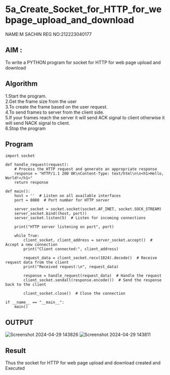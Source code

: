 # 5a_Create_Socket_for_HTTP_for_webpage_upload_and_download
NAME:M SACHIN 
REG NO:212223040177
## AIM :
To write a PYTHON program for socket for HTTP for web page upload and download
## Algorithm

1.Start the program.
<BR>
2.Get the frame size from the user
<BR>
3.To create the frame based on the user request.
<BR>
4.To send frames to server from the client side.
<BR>
5.If your frames reach the server it will send ACK signal to client otherwise it will send NACK signal to client.
<BR>
6.Stop the program
<BR>
## Program 
```
import socket

def handle_request(request):
    # Process the HTTP request and generate an appropriate response
    response = "HTTP/1.1 200 OK\nContent-Type: text/html\n\n<h1>Hello, World!</h1>"
    return response

def main():
    host = ''  # Listen on all available interfaces
    port = 8080  # Port number for HTTP server

    server_socket = socket.socket(socket.AF_INET, socket.SOCK_STREAM)
    server_socket.bind((host, port))
    server_socket.listen(5)  # Listen for incoming connections

    print("HTTP server listening on port", port)

    while True:
        client_socket, client_address = server_socket.accept()  # Accept a new connection
        print("Client connected:", client_address)

        request_data = client_socket.recv(1024).decode()  # Receive request data from the client
        print("Received request:\n", request_data)

        response = handle_request(request_data)  # Handle the request
        client_socket.sendall(response.encode())  # Send the response back to the client

        client_socket.close()  # Close the connection

if __name__ == "__main__":
    main()

```
## OUTPUT
![Screenshot 2024-04-29 143826](https://github.com/Sachin-0305/5a_Create_Socket_for_HTTP_for_webpage_upload_and_download/assets/149985717/a3bf28a7-5d11-41fa-bd33-8a13d368eeb1)
![Screenshot 2024-04-29 143811](https://github.com/Sachin-0305/5a_Create_Socket_for_HTTP_for_webpage_upload_and_download/assets/149985717/243fbe20-4213-44e9-a779-13693f659f11)


## Result
Thus the socket for HTTP for web page upload and download created and Executed
